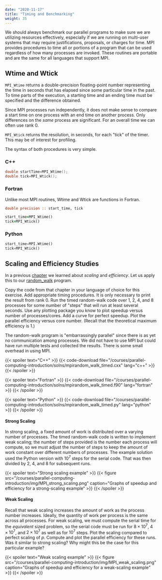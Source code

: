 ```yaml
---
date: "2020-11-17"
title: "Timing and Benchmarking"
weight: 35
---
```


We should always benchmark our parallel programs to make sure we are utilizing resources effectively, especially if we are running on multi-user systems that may require justifications, proposals, or charges for time.  MPI provides procedures to time all or portions of a program that can be used regardless of how many processes are invoked.  These routines are portable and are the same for all languages that support MPI.

## Wtime and Wtick

`MPI_Wtime` returns a double-precision floating-point number representing the time in seconds that has elapsed since some particular time in the past.  To time parts of the execution, a starting time and an ending time must be specified and the difference obtained.

Since MPI processes run independently, it does not make sense to compare a start time on one process with an end time on another process.  Only differences on the _same_ process are significant.  For an overall time we can often use rank 0.

`MPI_Wtick` returns the resolution, in seconds, for each "tick" of the timer.  This may be of interest for profiling.

The syntax of both procedures is very simple.

### C++
```c++
double startTime=MPI_Wtime();
double tick=MPI_Wtick();
```

### Fortran

Unlike most MPI routines, Wtime and Wtick are functions in Fortran.

```fortran
double precision :: start_time, tick

start_time=MPI_Wtime()
tick=MPI_Wtick()
```

### Python

```python
start_time=MPI.Wtime()
tick=MPI_Wtick()
```

## Scaling and Efficiency Studies

In a previous [chapter](/courses/parallel-computing-introduction/performance_analysis) we learned about _scaling_ and _efficiency_.  Let us apply this to our [random_walk](/courses/parallel-computing-introduction/distributed_mpi_random_walk) program. 

Copy the code from that chapter in your language of choice for this exercise.  Add appropriate timing procedures. It is only necessary to print the result from rank 0. Run the timed random-walk code over 1, 2, 4, and 8 processes for some number of "steps" that will run at least several seconds. Use any plotting package you know to plot speedup versus number of processes/cores.  Add a curve for perfect speedup.  Plot the parallel efficiency versus core number.  (Recall that the theoretical maximum efficiency is 1.)

The random-walk program is "embarrassingly parallel" since there is as yet no communication among processes.  We did not have to use MPI but could have run multiple tests and collected the results.  There is some small overhead in using MPI.

{{< spoiler text="C++" >}}
{{< code-download file="/courses/parallel-computing-introduction/solns/mpirandom_walk_timed.cxx" lang="c++" >}}
{{< /spoiler >}}

{{< spoiler text="Fortran" >}}
{{< code-download file="/courses/parallel-computing-introduction/solns/mpirandom_walk_timed.f90" lang="fortran" >}}
{{< /spoiler >}}

{{< spoiler text="Python" >}}
{{< code-download file="/courses/parallel-computing-introduction/solns/mpirandom_walk_timed.py" lang="python" >}}
{{< /spoiler >}}

#### Strong Scaling

In strong scaling, a fixed amount of work is distributed over a varying number of processes. The timed random-walk code is written to implement weak scaling; the number of steps provided is the number each process will compute, so we must adjust the number of steps to keep the amount of work constant over different numbers of processes. The example solution used the Python version with $10^{7}$ steps for the serial code.  That was then divided by 2, 4, and 8 for subsequent runs.

{{< spoiler text="Strong scaling example" >}}
{{< figure src="/courses/parallel-computing-introduction/img/MPI_strong_scaling.png" caption="Graphs of speedup and efficiency for a strong-scaling example" >}}
{{< /spoiler >}}

#### Weak Scaling

Recall that weak scaling increases the amount of work as the process number increases.  Ideally, the quantity of work per process is the same across all processes.  For weak scaling, we must compute the serial time for the _equivalent_ sized problem, so the serial code must be run for $8 \times 10^{7}$, $4 \times 10^{7}$, and $2 \times 10^{7}$ as well as for $10^{7}$ steps.  Plot the scaling compared to perfect scaling of $p$.  Compute and plot the parallel efficiency for these runs.  Was it similar to strong scaling?  Why might this be the case for this particular example?

{{< spoiler text="Weak scaling example" >}}
{{< figure src="/courses/parallel-computing-introduction/img/MPI_weak_scaling.png" caption="Graphs of speedup and efficiency for a weak-scaling example" >}}
{{< /spoiler >}}
